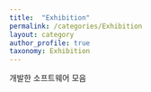 ```yaml
---
title:  "Exhibition"
permalink: /categories/Exhibition
layout: category
author_profile: true
taxonomy: Exhibition
---
```


개발한 소프트웨어 모음
